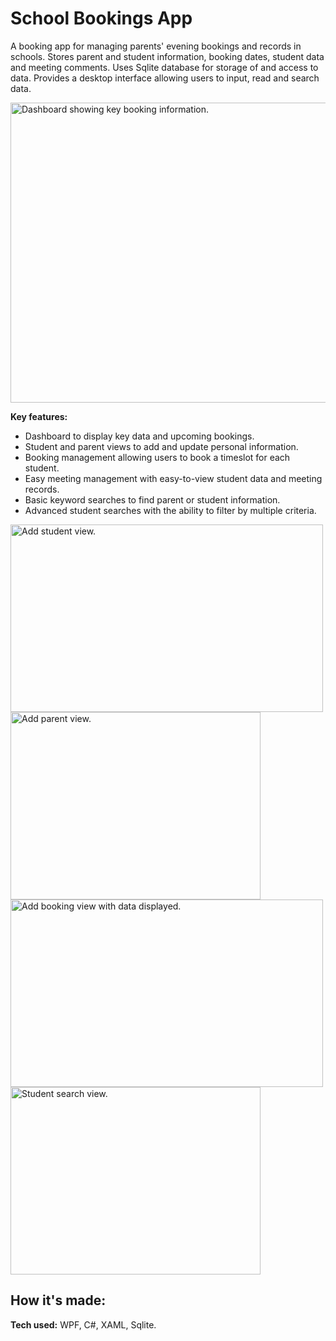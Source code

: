# School Bookings App
A booking app for managing parents' evening bookings and records in schools. Stores parent and student information, booking dates, student data and meeting comments. Uses Sqlite database for storage of and access to data. Provides a desktop interface allowing users to input, read and search data.

<img width="950" height="480" alt="Dashboard showing key booking information." src="https://github.com/user-attachments/assets/9a5bc76c-9c07-493f-9fbc-157631e7c48d" />

**Key features:**
- Dashboard to display key data and upcoming bookings.
- Student and parent views to add and update personal information.
- Booking management allowing users to book a timeslot for each student.
- Easy meeting management with easy-to-view student data and meeting records.
- Basic keyword searches to find parent or student information.
- Advanced student searches with the ability to filter by multiple criteria.

<img width="500" height="300" alt="Add student view." src="https://github.com/user-attachments/assets/fd6d182f-47e9-49f2-86ec-ed0ae297aec9" /> <img width="400" height="300" alt="Add parent view." src="https://github.com/user-attachments/assets/ff6a0e67-e0fd-4fa8-b50e-ee67e1e1bb7d" />
<img width="500" height="300" alt="Add booking view with data displayed." src="https://github.com/user-attachments/assets/233bcb05-b908-4226-919f-6db8463480f2" /> <img width="400" height="300" alt="Student search view." src="https://github.com/user-attachments/assets/9e7e125f-2f49-432d-bec6-60a8711d35e5" />

## How it's made:

**Tech used:** WPF, C#, XAML, Sqlite.

